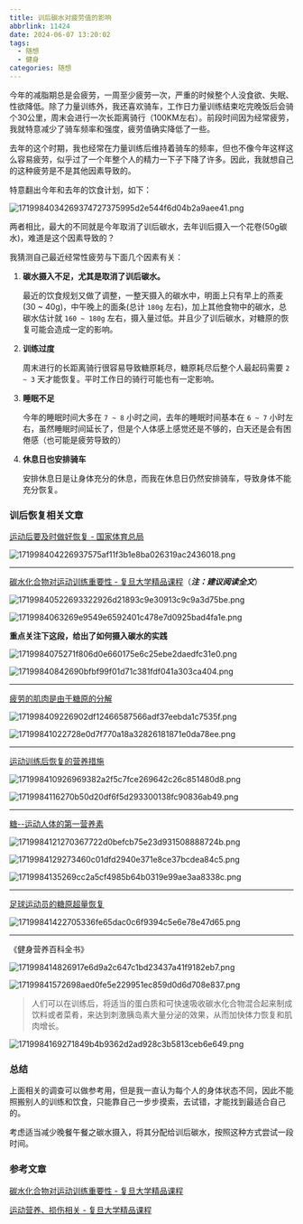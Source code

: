 ```yaml
---
title: 训后碳水对疲劳值的影响
abbrlink: 11424
date: 2024-06-07 13:20:02
tags: 
  - 随想
  - 健身
categories: 随想
---
```

今年的减脂期总是会疲劳，一周至少疲劳一次，严重的时候整个人没食欲、失眠、性欲降低。除了力量训练外，我还喜欢骑车，工作日力量训练结束吃完晚饭后会骑个30公里，周末会进行一次长距离骑行（100KM左右）。前段时间因为经常疲劳，我就特意减少了骑车频率和强度，疲劳值确实降低了一些。

去年的这个时期，我也经常在力量训练后维持着骑车的频率，但也不像今年这样这么容易疲劳，似乎过了一个年整个人的精力一下子下降了许多。因此，我就想自己的这种疲劳是不是其他因素导致的。

<!--more-->

特意翻出今年和去年的饮食计划，如下：

![1719984034269374727375995d2e544f6d04b2a9aee41.png](https://fastly.jsdelivr.net/gh/JokerByrant/Images@main/blog/1719984034269374727375995d2e544f6d04b2a9aee41.png)

两者相比，最大的不同就是今年取消了训后碳水，去年训后摄入一个花卷(50g碳水)，难道是这个因素导致的？

我猜测自己最近经常性疲劳与下面几个因素有关：

1. **碳水摄入不足，尤其是取消了训后碳水。**
   
   最近的饮食规划又做了调整，一整天摄入的碳水中，明面上只有早上的燕麦(30 ~ 40g)，中午晚上的面条(总计 `180g` 左右)，加上其他食物中的碳水，总碳水估计就 `160 ~ 180g` 左右，摄入量过低。并且少了训后碳水，对糖原的恢复可能会造成一定的影响。
2. **训练过度**
   
   周末进行的长距离骑行很容易导致糖原耗尽，糖原耗尽后整个人最起码需要 `2 ~ 3` 天才能恢复。平时工作日的骑行可能也有一定影响。
3. **睡眠不足**
   
   今年的睡眠时间大多在 `7 ~ 8` 小时之间，去年的睡眠时间基本在 `6 ~ 7` 小时左右，虽然睡眠时间延长了，但是个人体感上感觉还是不够的，白天还是会有困倦感（也可能是疲劳导致的）
4. **休息日也安排骑车**
   
   安排休息日是让身体充分的休息，而我在休息日仍然安排骑车，导致身体不能充分恢复。

### 训后恢复相关文章

[运动后要及时做好恢复 - 国家体育总局](https://www.sport.gov.cn/n20001280/n20067626/n20067766/c27628189/content.html)

![171998404226937575af11f3b1e8ba026319ac2436018.png](https://fastly.jsdelivr.net/gh/JokerByrant/Images@main/blog/171998404226937575af11f3b1e8ba026319ac2436018.png)

---

[碳水化合物对运动训练重要性 - 复旦大学精品课程](https://fdjpkc.fudan.edu.cn/d200903/2009/1121/c8713a15109/page.htm)（***注：建议阅读全文***）

![17199840522693322926d21893c9e30913c9c9a3d75be.png](https://fastly.jsdelivr.net/gh/JokerByrant/Images@main/blog/17199840522693322926d21893c9e30913c9c9a3d75be.png)

![1719984063269e9549e6592401c478e7d0925bad4fa1e.png](https://fastly.jsdelivr.net/gh/JokerByrant/Images@main/blog/1719984063269e9549e6592401c478e7d0925bad4fa1e.png)

**重点关注下这段，给出了如何摄入碳水的实践**

![1719984075271f806d0e660175e6c25ebe2daedfc31e0.png](https://fastly.jsdelivr.net/gh/JokerByrant/Images@main/blog/1719984075271f806d0e660175e6c25ebe2daedfc31e0.png)

![17199840842690bfbf99f01d71c381fdf041a303ca404.png](https://fastly.jsdelivr.net/gh/JokerByrant/Images@main/blog/17199840842690bfbf99f01d71c381fdf041a303ca404.png)

---

[疲劳的肌肉是由于糖原的分解](https://www.bangkokhospital.com/zh/content/muscle-fatigue)

![171998409226902df12466587566adf37eebda1c7535f.png](https://fastly.jsdelivr.net/gh/JokerByrant/Images@main/blog/171998409226902df12466587566adf37eebda1c7535f.png)

![17199841022728e0d7f770a18a32826181871e0da78ee.png](https://fastly.jsdelivr.net/gh/JokerByrant/Images@main/blog/17199841022728e0d7f770a18a32826181871e0da78ee.png)

---

[运动训练后恢复的营养措施](https://fdjpkc.fudan.edu.cn/d200903/2013/0327/c8713a15113/page.htm)

![171998410926969382a2f5c7fce269642c26c851480d8.png](https://fastly.jsdelivr.net/gh/JokerByrant/Images@main/blog/171998410926969382a2f5c7fce269642c26c851480d8.png)

![1719984116270b50d20df6f5d293300138fc90836ab49.png](https://fastly.jsdelivr.net/gh/JokerByrant/Images@main/blog/1719984116270b50d20df6f5d293300138fc90836ab49.png)

---

[糖--运动人体的第一营养素](https://fdjpkc.fudan.edu.cn/d200903/2009/1121/c8713a15106/page.htm)

![1719984121270367722d0befcb75e23d931508888724b.png](https://fastly.jsdelivr.net/gh/JokerByrant/Images@main/blog/1719984121270367722d0befcb75e23d931508888724b.png)

![1719984129273460c01dfd2940e371e8ce37bcdea84c5.png](https://fastly.jsdelivr.net/gh/JokerByrant/Images@main/blog/1719984129273460c01dfd2940e371e8ce37bcdea84c5.png)

![1719984135269cc2a5cf4985b64b0319e99ae3aa8338c.png](https://fastly.jsdelivr.net/gh/JokerByrant/Images@main/blog/1719984135269cc2a5cf4985b64b0319e99ae3aa8338c.png)

---

[足球运动员的糖原超量恢复](https://fdjpkc.fudan.edu.cn/d200903/2009/1104/c8713a15099/page.htm)

![17199841422705336fe65dac0c6f9394c5e6e78e47d65.png](https://fastly.jsdelivr.net/gh/JokerByrant/Images@main/blog/17199841422705336fe65dac0c6f9394c5e6e78e47d65.png)

---

《健身营养百科全书》

![171998414826917e6d9a2c647c1bd23437a41f9182eb7.png](https://fastly.jsdelivr.net/gh/JokerByrant/Images@main/blog/171998414826917e6d9a2c647c1bd23437a41f9182eb7.png)

![17199841572698aed0fe5e229951ec859d0d6d708e837.png](https://fastly.jsdelivr.net/gh/JokerByrant/Images@main/blog/17199841572698aed0fe5e229951ec859d0d6d708e837.png)

> 人们可以在训练后，将适当的蛋白质和可快速吸收碳水化合物混合起来制成饮料或者菜肴，来达到刺激胰岛素大量分泌的效果，从而加快体力恢复和肌肉增长。

![1719984169271849b4b9362d2ad928c3b5813ceb6e649.png](https://fastly.jsdelivr.net/gh/JokerByrant/Images@main/blog/1719984169271849b4b9362d2ad928c3b5813ceb6e649.png)

### 总结

上面相关的调查可以做参考用，但是我一直认为每个人的身体状态不同，因此不能照搬别人的训练和饮食，只能靠自己一步步摸索，去试错，才能找到最适合自己的。

考虑适当减少晚餐午餐之碳水摄入，将其分配给训后碳水，按照这种方式尝试一段时间。

### 参考文章

[碳水化合物对运动训练重要性 - 复旦大学精品课程](https://fdjpkc.fudan.edu.cn/d200903/2009/1121/c8713a15109/page.htm)

[运动营养、损伤相关 - 复旦大学精品课程](https://fdjpkc.fudan.edu.cn/d200903/p8737c8711/list.htm)
